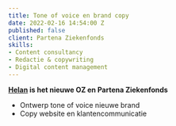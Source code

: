 ```yaml
---
title: Tone of voice en brand copy
date: 2022-02-16 14:54:00 Z
published: false
client: Partena Ziekenfonds
skills:
- Content consultancy
- Redactie & copywriting
- Digital content management
---
```


**[Helan](https://www.helan.be/nl/) is het nieuwe OZ en Partena Ziekenfonds**
* Ontwerp tone of voice nieuwe brand
* Copy website en klantencommunicatie
